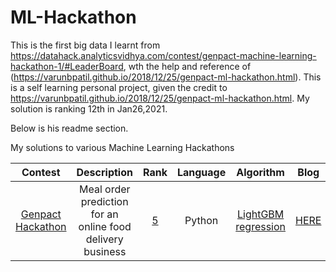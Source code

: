 # ML-Hackathon
This is the first big data I learnt from https://datahack.analyticsvidhya.com/contest/genpact-machine-learning-hackathon-1/#LeaderBoard,
wth the help and reference of (https://varunbpatil.github.io/2018/12/25/genpact-ml-hackathon.html). This is a self learning personal project,
given the credit to https://varunbpatil.github.io/2018/12/25/genpact-ml-hackathon.html. My solution is ranking 12th in Jan26,2021. 


Below is his readme section.

My solutions to various Machine Learning Hackathons


| Contest | Description | Rank | Language | Algorithm | Blog  |
| :-----: | :---------: | :--: | :------: | :-------: | :---: |
| [Genpact Hackathon](https://datahack.analyticsvidhya.com/contest/genpact-machine-learning-hackathon/pvt_lb) | Meal order prediction for an online food delivery business | [5](https://datahack.analyticsvidhya.com/contest/genpact-machine-learning-hackathon/pvt_lb) | Python | [LightGBM regression](https://lightgbm.readthedocs.io/en/latest/) | [HERE](https://varunbpatil.github.io/2018/12/25/genpact-ml-hackathon.html) |
